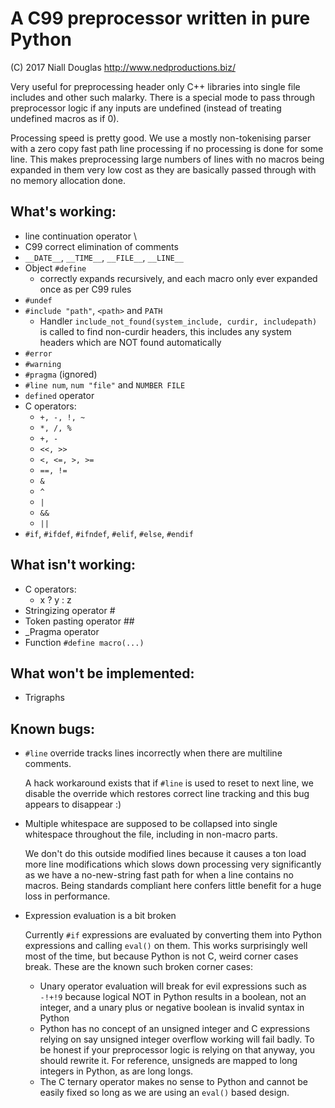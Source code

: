 # A C99 preprocessor written in pure Python

(C) 2017 Niall Douglas http://www.nedproductions.biz/

Very useful for preprocessing header only C++ libraries into single file includes
and other such malarky. There is a special mode to pass through preprocessor logic if any
inputs are undefined (instead of treating undefined macros as if 0).

Processing speed is pretty good. We use a mostly non-tokenising parser with a
zero copy fast path line processing if no processing is done for some line. This
makes preprocessing large numbers of lines with no macros being expanded in them
very low cost as they are basically passed through with no memory allocation done.

## What's working:
- line continuation operator \
- C99 correct elimination of comments
- `__DATE__`, `__TIME__`, `__FILE__`, `__LINE__`
- Object `#define`
  - correctly expands recursively, and each macro only ever expanded once
    as per C99 rules
- `#undef`
- `#include "path"`, `<path>` and `PATH`
  - Handler `include_not_found(system_include, curdir, includepath)`
    is called to find non-curdir headers, this includes any system headers
    which are NOT found automatically
- `#error`
- `#warning`
- `#pragma` (ignored)
- `#line num`, `num "file"` and `NUMBER FILE`
- `defined` operator
- C operators:
  - `+, -, !, ~`
  - `*, /, %`
  - `+, -`
  - `<<, >>`
  - `<, <=, >, >=`
  - `==, !=`
  - `&`
  - `^`
  - `|`
  - `&&`
  - `||`
- `#if`, `#ifdef`, `#ifndef`, `#elif`, `#else`, `#endif`

## What isn't working:
- C operators:
  - x ? y : z
- Stringizing operator #
- Token pasting operator ##
- _Pragma operator
- Function `#define macro(...)`

## What won't be implemented:
- Trigraphs

## Known bugs:
- `#line` override tracks lines incorrectly when there are multiline comments.

  A hack workaround exists that if `#line` is used to reset to next line,
  we disable the override which restores correct line tracking and this
  bug appears to disappear :)

- Multiple whitespace are supposed to be collapsed into single whitespace
  throughout the file, including in non-macro parts.

  We don't do this outside modified lines because it causes a ton load more line modifications
  which slows down processing very significantly as we have a no-new-string
  fast path for when a line contains no macros. Being standards compliant
  here confers little benefit for a huge loss in performance.

- Expression evaluation is a bit broken

  Currently `#if` expressions are evaluated by converting them into Python
  expressions and calling `eval()` on them. This works surprisingly well
  most of the time, but because Python is not C, weird corner cases break.
  These are the known such broken corner cases:
  - Unary operator evaluation will break for evil expressions such as `-!+!9`
  because logical NOT in Python results in a boolean, not an integer, and
  a unary plus or negative boolean is invalid syntax in Python
  - Python has no concept of an unsigned integer and C expressions relying
  on say unsigned integer overflow working will fail badly. To be honest
  if your preprocessor logic is relying on that anyway, you should rewrite it.
  For reference, unsigneds are mapped to long integers in Python, as are long longs.
  - The C ternary operator makes no sense to Python and cannot be easily
  fixed so long as we are using an `eval()` based design.
